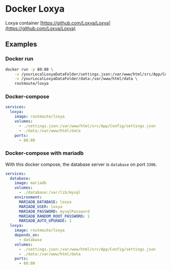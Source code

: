 # Docker Loxya

Loxya container
[https://github.com/Loxya/Loxya](https://github.com/Loxya/Loxya)

## Examples

### Docker run

```sh
docker run -p 80:80 \
    -v /yourLocalLoxyaDataFolder/settings.json:/var/www/html/src/App/Config/settings.json \
    -v /yourLocalLoxyaDataFolder/data:/var/www/html/data \
    routmoute/loxya
```

### Docker-compose

```yaml
services:
  loxya:
    image: routmoute/loxya
    volumes:
      - ./settings.json:/var/www/html/src/App/Config/settings.json
      - ./data:/var/www/html/data
    ports:
      - 80:80
```

### Docker-compose with mariadb

With this docker compose, the database server is `database` on port `3306`.

```yaml
services:
  database:
    image: mariadb
    volumes:
      - ./database:/var/lib/mysql
    environment:
      MARIADB_DATABASE: loxya
      MARIADB_USER: loxya
      MARIADB_PASSWORD: mysqlPassword
      MARIADB_RANDOM_ROOT_PASSWORD: 1
      MARIADB_AUTO_UPGRADE: 1
  loxya:
    image: routmoute/loxya
    depends_on:
      - database
    volumes:
      - ./settings.json:/var/www/html/src/App/Config/settings.json
      - ./data:/var/www/html/data
    ports:
      - 80:80
```

